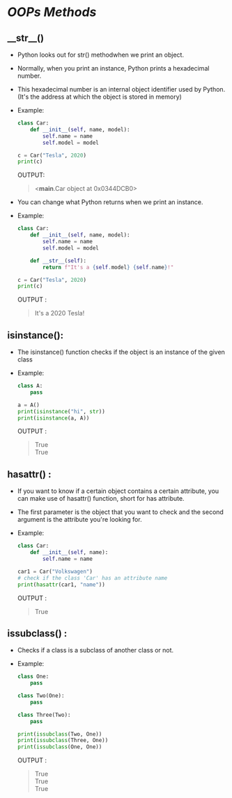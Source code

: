 _OOPs Methods_
==

## \_\_str\_\_()

- Python looks out for str() methodwhen we print an object.

- Normally, when you print an instance, Python prints a hexadecimal number. 

- This hexadecimal number is an internal object identifier used by Python.
(It's the address at which the object is stored in memory)

- Example:

    ```python
    class Car:
        def __init__(self, name, model):
            self.name = name
            self.model = model

    c = Car("Tesla", 2020)
    print(c)
    ```

    OUTPUT:

    > <__main__.Car object at 0x0344DCB0>
    
- You can change what Python returns when we print an instance. 

- Example:

    ```python
    class Car:
        def __init__(self, name, model):
            self.name = name
            self.model = model

        def __str__(self):
            return f"It's a {self.model} {self.name}!"

    c = Car("Tesla", 2020)
    print(c)
    ```
    OUTPUT :

    > It's a 2020 Tesla!

## isinstance():

- The isinstance() function checks if the object is an instance of the given class

- Example:

    ```python
    class A:
        pass

    a = A()
    print(isinstance("hi", str))
    print(isinstance(a, A))
    ```

    OUTPUT :
    > True  
    > True

## hasattr() :

- If you want to know if a certain object contains a certain attribute, you can make use of hasattr() function, short for has attribute.

- The first parameter is the object that you want to check and the second argument is the attribute you're looking for.

- Example:

    ```python
    class Car:
        def __init__(self, name):
            self.name = name

    car1 = Car("Volkswagen")
    # check if the class 'Car' has an attribute name
    print(hasattr(car1, "name"))
    ```
    OUTPUT :
    > True

## issubclass() : 

- Checks if a class is a subclass of another class or not.

- Example:

    ```python
    class One:
        pass

    class Two(One):
        pass

    class Three(Two):
        pass

    print(issubclass(Two, One))
    print(issubclass(Three, One))
    print(issubclass(One, One))
    ```

    OUTPUT :

    > True  
    > True  
    > True


